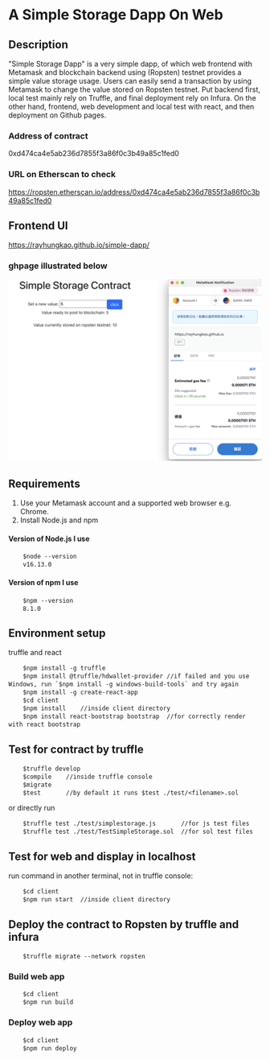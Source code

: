 # A Simple Storage Dapp On Web
## Description
"Simple Storage Dapp" is a very simple dapp, of which web frontend with Metamask and blockchain backend using (Ropsten) testnet provides a simple value storage usage. Users can easily send a transaction by using Metamask to change the value stored on Ropsten testnet. Put backend first, local test mainly rely on Truffle, and final deployment rely on Infura. On the other hand, frontend, web development and local test with react, and then deployment on Github pages. 

### Address of contract
0xd474ca4e5ab236d7855f3a86f0c3b49a85c1fed0

### URL on Etherscan to check
https://ropsten.etherscan.io/address/0xd474ca4e5ab236d7855f3a86f0c3b49a85c1fed0

## Frontend UI
https://rayhungkao.github.io/simple-dapp/

### ghpage illustrated below
![alt text](./material.png)

## Requirements
1. Use your Metamask account and a supported web browser e.g. Chrome.
2. Install Node.js and npm
#### Version of Node.js I use
```
    $node --version
    v16.13.0
```
#### Version of npm I use
```
    $npm --version
    8.1.0
```

## Environment setup
truffle and react
```
    $npm install -g truffle
    $npm install @truffle/hdwallet-provider //if failed and you use Windows, run `$npm install -g windows-build-tools` and try again
    $npm install -g create-react-app
    $cd client
    $npm install    //inside client directory
    $npm install react-bootstrap bootstrap  //for correctly render with react bootstrap
```

## Test for contract by truffle
```
    $truffle develop
    $compile    //inside truffle console
    $migrate    
    $test       //by default it runs $test ./test/<filename>.sol
```
or directly run
```
    $truffle test ./test/simplestorage.js       //for js test files
    $truffle test ./test/TestSimpleStorage.sol  //for sol test files
```

## Test for web and display in localhost
run command in another terminal, not in truffle console:
```
    $cd client
    $npm run start  //inside client directory
```

## Deploy the contract to Ropsten by truffle and infura
```
    $truffle migrate --network ropsten
```

### Build web app
```
    $cd client
    $npm run build
```

### Deploy web app
```
    $cd client
    $npm run deploy
```